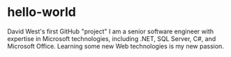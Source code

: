 # hello-world
David West's first GitHub "project"
I am a senior software engineer with expertise in Microsoft technologies, including .NET, SQL Server, C#, and Microsoft Office.
Learning some new Web technologies is my new passion.
